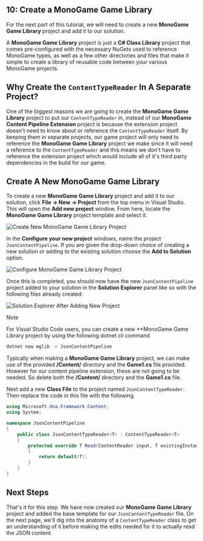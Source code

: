 ## 10: Create a MonoGame Game Library
For the next part of this tutorial, we will need to create a new **MonoGame Game Library** project and add it to our solution.  

A **MonoGame Game Library** project is just a **C# Class Library** project that comes pre-configured with the necessary NuGets used to reference MonoGame types, as well as a few other directories and files that make it simple to create a library of reusable code between your various MonoGame projects.

## Why Create the `ContentTypeReader` In A Separate Project?
One of the biggest reasons we are going to create the **MonoGame Game Library** project to put our `ContentTypeReader` in, instead of our **MonoGame Content Pipeline Extension** project is because the extension project doesn't need to know about or reference the `ContentTypeReader` itself.  By keeping them in separate projects, our game project will only need to reference the **MonoGame Game Library** project we make since it will need a reference to the `ContentTypeReader` and this means we don't have to reference the extension project which would include all of it's third party dependencies in the build for our game.

## Create A New MonoGame Game Library
To create a new **MonoGame Game Library** project and add it to our solution, click **File -> New -> Project** from the top menu in Visual Studio.  This will open the **Add new project** window.  From here, locate the **MonoGame Game Library** project template and select it.

![Create New MonoGame Game Library Project](~/images/tutorials/monogame-tutorials/content-pipeline-extension/create-new-class-library.png)

In the **Configure your new project** windows, name the project `JsonContentPipeline`.  If you are given the drop-down choice of creating a new solution or adding to the existing solution choose the **Add to Solution** option.

![Configure MonoGame Game Library Project](~/images/tutorials/monogame-tutorials/content-pipeline-extension/configure-class-library.png)

Once this is completed, you should now have the new `JsonContentPipeline` project added to your solution in the **Solution Explorer** panel like so with the following files already created:

![Solution Explorer After Adding New Project](~/images/tutorials/monogame-tutorials/content-pipeline-extension/solution-explorer-class-lib.png)

> [!NOTE]
> For Visual Studio Code users, you can create a new **MonoGame Game Library project by using the following dotnet cli command
> ```sh
> dotnet new mglib -n JsonContentPipeline
> ```

Typically when making a **MonoGame Game Library** project, we can make use of the provided **/Content/** directory and the **Game1.cs** file provided.  However for our content pipeline extension, these are not going to be needed. So delete both the **/Content/** directory and the **Game1.cs** file.

Next add a new **Class File** to the project named `JsonContentTypeReader`.  Then replace the code in this file with the following.

```cs
using Microsoft.Xna.Framework.Content;
using System;

namespace JsonContentPipeline
{
    public class JsonContentTypeReader<T> : ContentTypeReader<T>
    {
        protected override T Read(ContentReader input, T existingInstance)
        {
            return default(T);
        }
    }
}
```

## Next Steps
That's it for this step. We have now created our **MonoGame Game Library** project and added the base template for our `JsonContentTypeReader` file.  On the next page, we'll dig into the anatomy of a `ContentTypeReader` class to get an understanding of it before making the edits needed for it to actually read the JSON content.





